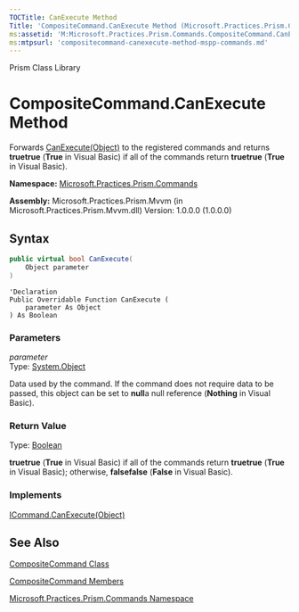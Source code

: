 ```yaml
---
TOCTitle: CanExecute Method
Title: 'CompositeCommand.CanExecute Method (Microsoft.Practices.Prism.Commands)'
ms:assetid: 'M:Microsoft.Practices.Prism.Commands.CompositeCommand.CanExecute(System.Object)'
ms:mtpsurl: 'compositecommand-canexecute-method-mspp-commands.md'
---
```


Prism Class Library

# CompositeCommand.CanExecute Method

Forwards [CanExecute(Object)](http://msdn.microsoft.com/en-us/library/ms604093) to the registered commands and returns **truetrue** (**True** in Visual Basic) if all of the commands return **truetrue** (**True** in Visual Basic).

**Namespace:** [Microsoft.Practices.Prism.Commands](mspp-commands-namespace.md)

**Assembly:** Microsoft.Practices.Prism.Mvvm (in Microsoft.Practices.Prism.Mvvm.dll) Version: 1.0.0.0 (1.0.0.0)

## Syntax

```C#
public virtual bool CanExecute(
	Object parameter
)
```
```VB
'Declaration
Public Overridable Function CanExecute ( 
	parameter As Object
) As Boolean
```


### Parameters

*parameter*  
Type: [System.Object](http://msdn.microsoft.com/en-us/library/e5kfa45b)

Data used by the command. If the command does not require data to be passed, this object can be set to **null**a null                   reference (**Nothing** in Visual Basic).

### Return Value

Type: [Boolean](http://msdn.microsoft.com/en-us/library/a28wyd50)

**truetrue** (**True** in Visual Basic) if all of the commands return **truetrue** (**True** in Visual Basic); otherwise, **falsefalse** (**False** in Visual Basic).
### Implements

[ICommand.CanExecute(Object)](http://msdn.microsoft.com/en-us/library/ms604093)

## See Also


[CompositeCommand Class](compositecommand-class-mspp-commands.md)

[CompositeCommand Members](compositecommand-members-mspp-commands.md)

[Microsoft.Practices.Prism.Commands Namespace](mspp-commands-namespace.md)
